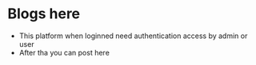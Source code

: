 # Blogs here
- This platform when loginned need authentication access by admin or user
- After tha you can post here
  
